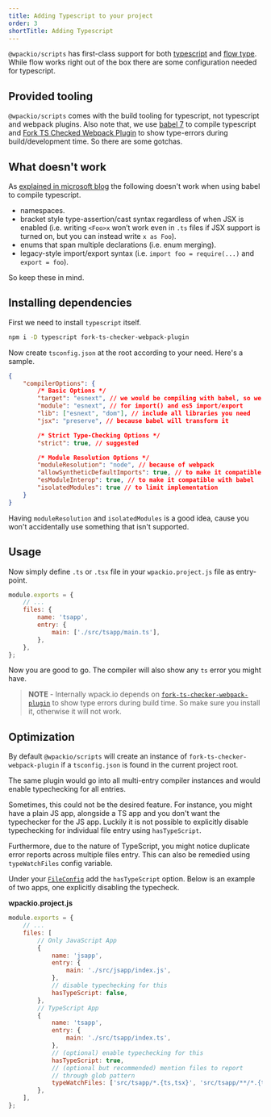 ```yaml
---
title: Adding Typescript to your project
order: 3
shortTitle: Adding Typescript
---
```


`@wpackio/scripts` has first-class support for both
[typescript](https://www.typescriptlang.org/) and
[flow type](https://flow.org/). While flow works right out of the box there are
some configuration needed for typescript.

## Provided tooling

`@wpackio/scripts` comes with the build tooling for typescript, not typescript
and webpack plugins. Also note that, we use
[babel 7](https://babeljs.io/docs/en/babel-preset-typescript) to compile
typescript and
[Fork TS Checked Webpack Plugin](https://github.com/Realytics/fork-ts-checker-webpack-plugin)
to show type-errors during build/development time. So there are some gotchas.

## What doesn't work

As
[explained in microsoft blog](https://blogs.msdn.microsoft.com/typescript/2018/08/27/typescript-and-babel-7/)
the following doesn't work when using babel to compile typescript.

- namespaces.
- bracket style type-assertion/cast syntax regardless of when JSX is enabled
  (i.e. writing `<Foo>x` won’t work even in `.ts` files if JSX support is turned
  on, but you can instead write `x as Foo`).
- enums that span multiple declarations (i.e. enum merging).
- legacy-style import/export syntax (i.e. `import foo = require(...)` and
  `export = foo`).

So keep these in mind.

## Installing dependencies

First we need to install `typescript` itself.

```bash
npm i -D typescript fork-ts-checker-webpack-plugin
```

Now create `tsconfig.json` at the root according to your need. Here's a sample.

```json
{
	"compilerOptions": {
		/* Basic Options */
		"target": "esnext", // we would be compiling with babel, so we can target esnext
		"module": "esnext", // for import() and es5 import/export
		"lib": ["esnext", "dom"], // include all libraries you need
		"jsx": "preserve", // because babel will transform it

		/* Strict Type-Checking Options */
		"strict": true, // suggested

		/* Module Resolution Options */
		"moduleResolution": "node", // because of webpack
		"allowSyntheticDefaultImports": true, // to make it compatible with babel
		"esModuleInterop": true, // to make it compatible with babel
		"isolatedModules": true // to limit implementation
	}
}
```

Having `moduleResolution` and `isolatedModules` is a good idea, cause you won't
accidentally use something that isn't supported.

## Usage

Now simply define `.ts` or `.tsx` file in your `wpackio.project.js` file as
entry-point.

```js
module.exports = {
	// ...
	files: {
		name: 'tsapp',
		entry: {
			main: ['./src/tsapp/main.ts'],
		},
	},
};
```

Now you are good to go. The compiler will also show any `ts` error you might
have.

> **NOTE** - Internally wpack.io depends on
> [`fork-ts-checker-webpack-plugin`](https://github.com/Realytics/fork-ts-checker-webpack-plugin)
> to show type errors during build time. So make sure you install it, otherwise
> it will not work.

## Optimization

By default `@wpackio/scripts` will create an instance of
`fork-ts-checker-webpack-plugin` if a `tsconfig.json` is found in the current
project root.

The same plugin would go into all multi-entry compiler instances and would
enable typechecking for all entries.

Sometimes, this could not be the desired feature. For instance, you might have a
plain JS app, alongside a TS app and you don't want the typechecker for the JS
app. Luckily it is not possible to explicitly disable typechecking for
individual file entry using `hasTypeScript`.

Furthermore, due to the nature of TypeScript, you might notice duplicate error
reports across multiple files entry. This can also be remedied using
`typeWatchFiles` config variable.

Under your [`FileConfig`](/apis/project-configuration/#files-array) add the
`hasTypeScript` option. Below is an example of two apps, one explicitly
disabling the typecheck.

**wpackio.project.js**

```js
module.exports = {
	// ...
	files: [
		// Only JavaScript App
		{
			name: 'jsapp',
			entry: {
				main: './src/jsapp/index.js',
			},
			// disable typechecking for this
			hasTypeScript: false,
		},
		// TypeScript App
		{
			name: 'tsapp',
			entry: {
				main: './src/tsapp/index.ts',
			},
			// (optional) enable typechecking for this
			hasTypeScript: true,
			// (optional but recommended) mention files to report
			// through glob pattern
			typeWatchFiles: ['src/tsapp/*.{ts,tsx}', 'src/tsapp/**/*.{ts,tsx}'],
		},
	],
};
```
